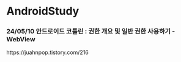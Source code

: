 # AndroidStudy
<h3>24/05/10 안드로이드 코틀린 : 권한 개요 및 일반 권한 사용하기 - WebView</h3>
<p>https://juahnpop.tistory.com/216</p>
